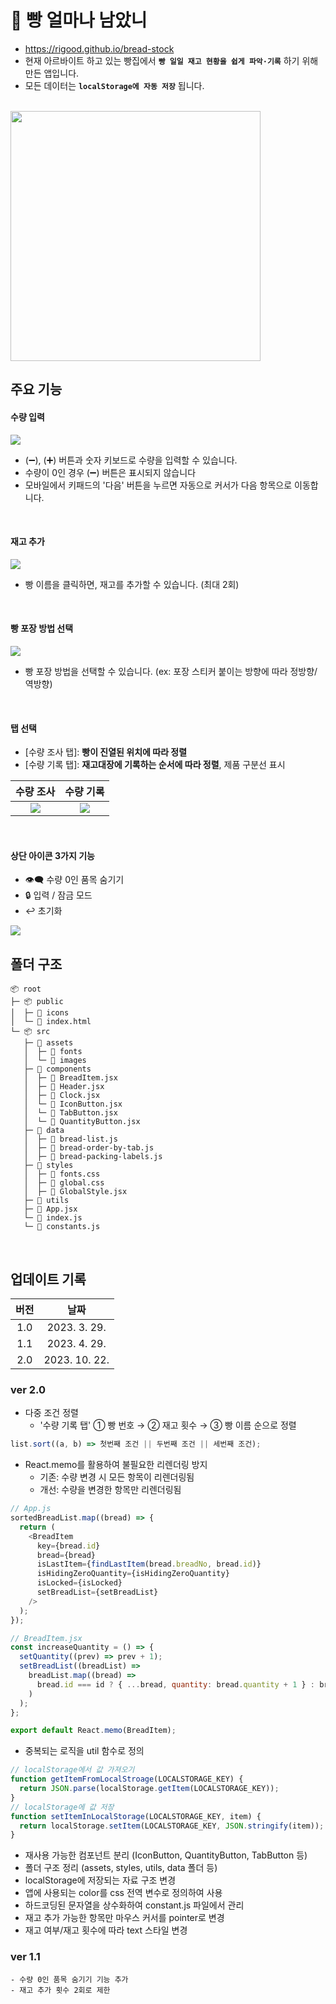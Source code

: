 # 🍞 빵 얼마나 남았니

- https://rigood.github.io/bread-stock
- 현재 아르바이트 하고 있는 빵집에서 **`빵 일일 재고 현황을 쉽게 파악·기록`** 하기 위해 만든 앱입니다.
- 모든 데이터는 **`localStorage에 자동 저장`** 됩니다.

<br>
<img src="./readme/앱시연.gif" width="400"/>
<br>

## 주요 기능

#### 수량 입력

<img src="./readme/수량입력.gif">

- (➖), (➕) 버튼과 숫자 키보드로 수량을 입력할 수 있습니다.
- 수량이 0인 경우 (➖) 버튼은 표시되지 않습니다
- 모바일에서 키패드의 '다음' 버튼을 누르면 자동으로 커서가 다음 항목으로 이동합니다.

<br>

#### 재고 추가

<img src="./readme/재고추가.gif">

- 빵 이름을 클릭하면, 재고를 추가할 수 있습니다. (최대 2회)

<br>

#### 빵 포장 방법 선택

<img src="./readme/빵포장방법선택.gif">

- 빵 포장 방법을 선택할 수 있습니다. (ex: 포장 스티커 붙이는 방향에 따라 정방향/역방향)

<br>

#### 탭 선택

- [수량 조사 탭]: **빵이 진열된 위치에 따라 정렬**
- [수량 기록 탭]: **재고대장에 기록하는 순서에 따라 정렬**, 제품 구분선 표시

|             수량 조사              |             수량 기록              |
| :--------------------------------: | :--------------------------------: |
| <img src="readme/수량조사탭.png"/> | <img src="readme/수량기록탭.png"/> |

<br>

#### 상단 아이콘 3가지 기능

- 👁‍🗨 수량 0인 품목 숨기기
- 🔒 입력 / 잠금 모드
- ↩ 초기화

<img src="./readme/상단아이콘3가지기능.gif">

<br>

## 폴더 구조

```
📦 root
├─ 📦 public
│  ├─ 📂 icons
│  └─ 📜 index.html
└─ 📦 src
   ├─ 📂 assets
   │  ├─ 📂 fonts
   │  └─ 📂 images
   ├─ 📂 components
   │  ├─ 📜 BreadItem.jsx
   │  ├─ 📜 Header.jsx
   │  ├─ 📜 Clock.jsx
   │  └─ 📜 IconButton.jsx
   │  └─ 📜 TabButton.jsx
   │  └─ 📜 QuantityButton.jsx
   ├─ 📂 data
   │  ├─ 📜 bread-list.js
   │  ├─ 📜 bread-order-by-tab.js
   │  ├─ 📜 bread-packing-labels.js
   ├─ 📂 styles
   │  ├─ 📜 fonts.css
   │  ├─ 📜 global.css
   │  ├─ 📜 GlobalStyle.jsx
   ├─ 📂 utils
   ├─ 📜 App.jsx
   └─ 📜 index.js
   └─ 📜 constants.js
```

<br>

## 업데이트 기록

| **버전** |   **날짜**    |
| :------: | :-----------: |
|   1.0    | 2023. 3. 29.  |
|   1.1    | 2023. 4. 29.  |
|   2.0    | 2023. 10. 22. |

### ver 2.0

- 다중 조건 정렬
  - '수량 기록 탭' ① 빵 번호 → ② 재고 횟수 → ③ 빵 이름 순으로 정렬

```js
list.sort((a, b) => 첫번째 조건 || 두번째 조건 || 세번째 조건);
```

- React.memo를 활용하여 불필요한 리렌더링 방지
  - 기존: 수량 변경 시 모든 항목이 리렌더링됨
  - 개선: 수량을 변경한 항목만 리렌더링됨

```js
// App.js
sortedBreadList.map((bread) => {
  return (
    <BreadItem
      key={bread.id}
      bread={bread}
      isLastItem={findLastItem(bread.breadNo, bread.id)}
      isHidingZeroQuantity={isHidingZeroQuantity}
      isLocked={isLocked}
      setBreadList={setBreadList}
    />
  );
});

// BreadItem.jsx
const increaseQuantity = () => {
  setQuantity((prev) => prev + 1);
  setBreadList((breadList) =>
    breadList.map((bread) =>
      bread.id === id ? { ...bread, quantity: bread.quantity + 1 } : bread
    )
  );
};

export default React.memo(BreadItem);
```

- 중복되는 로직을 util 함수로 정의

```js
// localStorage에서 값 가져오기
function getItemFromLocalStroage(LOCALSTORAGE_KEY) {
  return JSON.parse(localStorage.getItem(LOCALSTORAGE_KEY));
}
// localStorage에 값 저장
function setItemInLocalStorage(LOCALSTORAGE_KEY, item) {
  return localStorage.setItem(LOCALSTORAGE_KEY, JSON.stringify(item));
}
```

- 재사용 가능한 컴포넌트 분리 (IconButton, QuantityButton, TabButton 등)
- 폴더 구조 정리 (assets, styles, utils, data 폴더 등)
- localStorage에 저장되는 자료 구조 변경
- 앱에 사용되는 color를 css 전역 변수로 정의하여 사용
- 하드코딩된 문자열을 상수화하여 constant.js 파일에서 관리
- 재고 추가 가능한 항목만 마우스 커서를 pointer로 변경
- 재고 여부/재고 횟수에 따라 text 스타일 변경

### ver 1.1

    - 수량 0인 품목 숨기기 기능 추가
    - 재고 추가 횟수 2회로 제한
